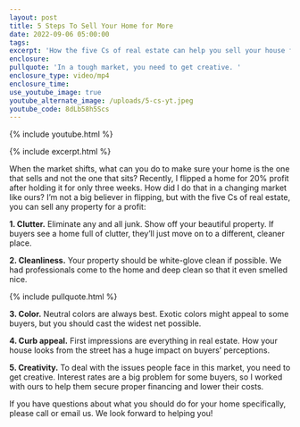```yaml
---
layout: post
title: 5 Steps To Sell Your Home for More
date: 2022-09-06 05:00:00
tags:
excerpt: 'How the five Cs of real estate can help you sell your house for more. '
enclosure:
pullquote: 'In a tough market, you need to get creative. '
enclosure_type: video/mp4
enclosure_time:
use_youtube_image: true
youtube_alternate_image: /uploads/5-cs-yt.jpeg
youtube_code: 8dLb58h5Scs
---
```

{% include youtube.html %}

{% include excerpt.html %}

When the market shifts, what can you do to make sure your home is the one that sells and not the one that sits? Recently, I flipped a home for 20% profit after holding it for only three weeks. How did I do that in a changing market like ours? I’m not a big believer in flipping, but with the five Cs of real estate, you can sell any property for a profit:

**1\. Clutter.** Eliminate any and all junk. Show off your beautiful property. If buyers see a home full of clutter, they’ll just move on to a different, cleaner place.&nbsp;

**2\. Cleanliness.** Your property should be white-glove clean if possible. We had professionals come to the home and deep clean so that it even smelled nice.

{% include pullquote.html %}

**3\. Color.** Neutral colors are always best. Exotic colors might appeal to some buyers, but you should cast the widest net possible.&nbsp;

**4\. Curb appeal.** First impressions are everything in real estate. How your house looks from the street has a huge impact on buyers’ perceptions.&nbsp;

**5\. Creativity.** To deal with the issues people face in this market, you need to get creative. Interest rates are a big problem for some buyers, so I worked with ours to help them secure proper financing and lower their costs.&nbsp;

If you have questions about what you should do for your home specifically, please call or email us. We look forward to helping you\!